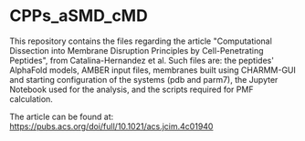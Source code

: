 # CPPs_aSMD_cMD

This repository contains the files regarding the article "Computational Dissection into Membrane Disruption Principles by Cell-Penetrating Peptides", from Catalina-Hernandez et al. Such files are: the peptides' AlphaFold models, AMBER input files, membranes built using CHARMM-GUI and starting configuration of the systems (pdb and parm7), the Jupyter Notebook used for the analysis, and the scripts required for PMF calculation.

The article can be found at:
https://pubs.acs.org/doi/full/10.1021/acs.jcim.4c01940

